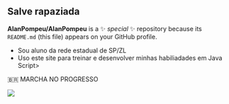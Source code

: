 ## Salve rapaziada


**AlanPompeu/AlanPompeu** is a ✨ _special_ ✨ repository because its `README.md` (this file) appears on your GitHub profile.

- Sou aluno da rede estadual de SP/ZL
- Uso este site para treinar e desenvolver minhas habiliadades em Java Script>

🇧🇷 MARCHA NO PROGRESSO

![](
https://tenor.com/pt-BR/view/asta-black-clover-anime-shounen-black-clover-asta-gif-19878528
)
